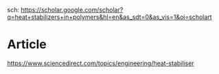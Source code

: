 sch: https://scholar.google.com/scholar?q=heat+stabilizers+in+polymers&hl=en&as_sdt=0&as_vis=1&oi=scholart

# Article
https://www.sciencedirect.com/topics/engineering/heat-stabiliser
